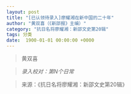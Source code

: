 ```yaml
---
layout: post
title: "[已认领待录入]廖耀湘在新中国的二十年"
author: "黄双喜（《新邵报》主编）"
category: "抗日名将廖耀湘：新邵文史第20辑"
tags: 分类
date:  1900-01-01 00:00:00 +0000
---
```

> 黄双喜


> *录入校对：第N个日常*

> 来源：《抗日名将廖耀湘：新邵文史第20辑》